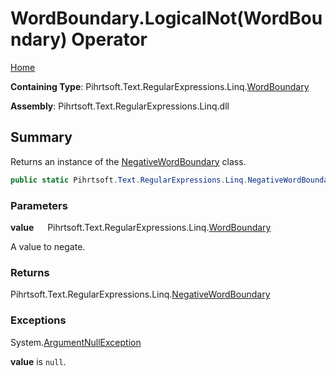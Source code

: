 # WordBoundary\.LogicalNot\(WordBoundary\) Operator

[Home](../../../../../../README.md)

**Containing Type**: Pihrtsoft\.Text\.RegularExpressions\.Linq\.[WordBoundary](../README.md)

**Assembly**: Pihrtsoft\.Text\.RegularExpressions\.Linq\.dll

## Summary

Returns an instance of the [NegativeWordBoundary](../../NegativeWordBoundary/README.md) class\.

```csharp
public static Pihrtsoft.Text.RegularExpressions.Linq.NegativeWordBoundary operator !(Pihrtsoft.Text.RegularExpressions.Linq.WordBoundary value)
```

### Parameters

**value** &emsp; Pihrtsoft\.Text\.RegularExpressions\.Linq\.[WordBoundary](../README.md)

A value to negate\.

### Returns

Pihrtsoft\.Text\.RegularExpressions\.Linq\.[NegativeWordBoundary](../../NegativeWordBoundary/README.md)

### Exceptions

System\.[ArgumentNullException](https://docs.microsoft.com/en-us/dotnet/api/system.argumentnullexception)

**value** is `null`\.

